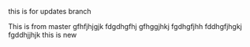 this is for updates branch

This is from master 
gfhfjhjgjk
fdgdhgfhj
gfhggjhkj
fgdhgfjhh
fddhgfjhgkj
fgddhjjhjk
this is new
